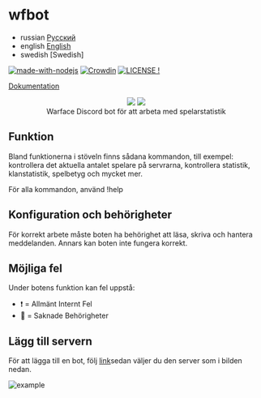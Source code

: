 # wfbot
- russian [Русский](./README.md)
- english [English](./README_en.md)
- swedish [Swedish]

[![made-with-nodejs](https://img.shields.io/badge/Made%20with-Node.js-1f425f.svg)](https://nodejs.org)
[![Crowdin](https://badges.crowdin.net/warface/localized.svg)](https://crowdin.com/project/warface)
[![LICENSE !](https://img.shields.io/github/license/GlobalArtLimited/wfbot.png)](https://github.com/GlobalArtLimited/wfbot/blob/master/LICENSE)

[Dokumentation](https://wfbot.cf/swagger)

<p align="center">
    <a href="https://ru.warface.com"><img src="https://i.imgur.com/V32gM6h.png"></a> <a href="https://discord.com">
    <img src="https://i.imgur.com/80yu4rz.png"></a> 
    <br>
    Warface Discord bot för att arbeta med spelarstatistik
</p>

## Funktion
Bland funktionerna i stöveln finns sådana kommandon, till exempel: kontrollera det aktuella antalet spelare på servrarna, kontrollera statistik, klanstatistik, spelbetyg och mycket mer.

För alla kommandon, använd !help

## Konfiguration och behörigheter
För korrekt arbete måste boten ha behörighet att läsa, skriva och hantera meddelanden. Annars kan boten inte fungera korrekt.

## Möjliga fel
Under botens funktion kan fel uppstå:

- :heavy_exclamation_mark: = Allmänt Internt Fel
- :no_entry_sign: = Saknade Behörigheter

## Lägg till servern
För att lägga till en bot, följ [link](https://discord.com/oauth2/authorize?client_id=800354757297438750&scope=both+applications.commands&permissions=355392)sedan väljer du den server som i bilden nedan.

![example](https://i.imgur.com/KCdUbpd.png)
